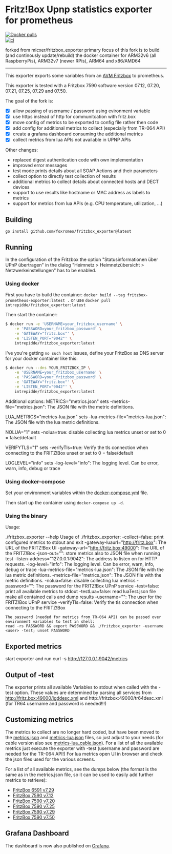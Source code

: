 # Fritz!Box Upnp statistics exporter for prometheus

<a href="https://hub.docker.com/r/intrepidde/fritzbox_exporter"><img src="https://img.shields.io/docker/pulls/intrepidde/fritzbox_exporter.svg?style=plastic&logo=appveyor" alt="Docker pulls"/></a><br>
[![ci](https://github.com/FoxRomeo/fritzbox_exporter/actions/workflows/main.yml/badge.svg)](https://github.com/FoxRomeo/fritzbox_exporter/actions/workflows/main.yml)

forked from micxer/fritzbox_exporter
primary focus of this fork is to build (and continously update/rebuild) the docker container for ARM32v6 (all RaspberryPis), ARM32v7 (newer RPis), ARM64 and x86/AMD64

-----------

This exporter exports some variables from an 
[AVM Fritzbox](http://avm.de/produkte/fritzbox/)
to prometheus.

This exporter is tested with a Fritzbox 7590 software version 07.12, 07.20, 07.21, 07.25, 07.29 and 07.50.

The goal of the fork is:
  - [x] allow passing of username / password using evironment variable
  - [x] use https instead of http for communitcation with fritz.box
  - [x] move config of metrics to be exported to config file rather then code
  - [x] add config for additional metrics to collect (especially from TR-064 API)
  - [x] create a grafana dashboard consuming the additional metrics
  - [x] collect metrics from lua APIs not available in UPNP APIs
 
Other changes:
  - replaced digest authentication code with own implementation
  - improved error messages
  - test mode prints details about all SOAP Actions and their parameters
  - collect option to directly test collection of results
  - additional metrics to collect details about connected hosts and DECT devices
  - support to use results like hostname or MAC address as labels to metrics
  - support for metrics from lua APIs (e.g. CPU temperature, utilization, ...)
 

## Building

    go install github.com/foxromeo/fritzbox_exporter@latest

## Running

In the configuration of the Fritzbox the option "Statusinformationen über UPnP übertragen" in the dialog "Heimnetz >
Heimnetzübersicht > Netzwerkeinstellungen" has to be enabled.

### Using docker

First you have to build the container: `docker build --tag fritzbox-prometheus-exporter:latest .`
or use `docker pull intrepidde/fritzbox_exporter:latest`

Then start the container:

```bash
$ docker run -e 'USERNAME=your_fritzbox_username' \
    -e 'PASSWORD=your_fritzbox_password' \
    -e 'GATEWAY="fritz.box"' \
    -e 'LISTEN_PORT="9042"' \
    intrepidde/fritzbox_exporter:latest
```

I've you're getting `no such host` issues, define your FritzBox as DNS server for your docker container like this:

```bash
$ docker run --dns YOUR_FRITZBOX_IP \
    -e 'USERNAME=your_fritzbox_username' \
    -e 'PASSWORD=your_fritzbox_password' \
    -e 'GATEWAY="fritz.box"' \
    -e 'LISTEN_PORT="9042"' \
    intrepidde/fritzbox_exporter:latest
```

Additional options:
  METRICS="metrics.json"
  sets -metrics-file="metrics.json": The JSON file with the metric definitions.

  LUA_METRICS="metrics-lua.json"
  sets -lua-metrics-file="metrics-lua.json": The JSON file with the lua metric definitions.

  NOLUA="1"
  sets -nolua=true: disable collecting lua metrics
  unset or set to 0 = false/default

  VERIFYTLS="1"
  sets -verifyTls=true: Verify the tls connection when connecting to the FRITZ!Box
  unset or set to 0 = false/default


  LOGLEVEL="info"
  sets -log-level="info": The logging level. Can be error, warn, info, debug or trace

### Using docker-compose

Set your environment variables within the [docker-compose.yml](docker-compose.yml) file.  

Then start up the container using `docker-compose up -d`.

### Using the binary

Usage:

./fritzbox_exporter --help
Usage of ./fritzbox_exporter:
  -collect=false: print configured metrics to stdout and exit
  -gateway-luaurl="http://fritz.box": The URL of the FRITZ!Box UI
  -gateway-url="http://fritz.box:49000": The URL of the FRITZ!Box
  -json-out="": store metrics also to JSON file when running test
  -listen-address="127.0.0.1:9042": The address to listen on for HTTP requests.
  -log-level="info": The logging level. Can be error, warn, info, debug or trace
  -lua-metrics-file="metrics-lua.json": The JSON file with the lua metric definitions.
  -metrics-file="metrics.json": The JSON file with the metric definitions.
  -nolua=false: disable collecting lua metrics
  -password="": The password for the FRITZ!Box UPnP service
  -test=false: print all available metrics to stdout
  -testLua=false: read luaTest.json file make all contained calls and dump results
  -username="": The user for the FRITZ!Box UPnP service
  -verifyTls=false: Verify the tls connection when connecting to the FRITZ!Box

    The password (needed for metrics from TR-064 API) can be passed over environment variables to test in shell:
    read -rs PASSWORD && export PASSWORD && ./fritzbox_exporter -username <user> -test; unset PASSWORD

## Exported metrics

start exporter and run
curl -s http://127.0.0.1:9042/metrics 

## Output of -test

The exporter prints all available Variables to stdout when called with the -test option.
These values are determined by parsing all services from http://fritz.box:49000/igddesc.xml and http://fritzbox:49000/tr64desc.xml (for TR64 username and password is needed!!!)

## Customizing metrics

The metrics to collect are no longer hard coded, but have been moved to the [metrics.json](metrics.json) and [metrics-lua.json](metrics-lua.json) files, so just adjust to your needs (for cable version also see [metrics-lua_cable.json](metrics-lua_cable.json)).
For a list of all the available metrics just execute the exporter with -test (username and password are needed for the TR-064 API!)
For lua metrics open UI in browser and check the json files used for the various screens.

For a list of all available metrics, see the dumps below (the format is the same as in the metrics.json file, so it can be used to easily add further metrics to retrieve):
- [FritzBox 6591 v7.29](all_available_metrics_6591_7.29.json)
- [FritzBox 7590 v7.12](all_available_metrics_7590_7.12.json)
- [FritzBox 7590 v7.20](all_available_metrics_7590_7.20.json)
- [FritzBox 7590 v7.25](all_available_metrics_7590_7.25.json)
- [FritzBox 7590 v7.29](all_available_metrics_7590_7.29.json)
- [FritzBox 7590 v7.50](all_available_metrics_7590_7.50.json)
## Grafana Dashboard

The dashboard is now also published on [Grafana](https://grafana.com/grafana/dashboards/12579).
